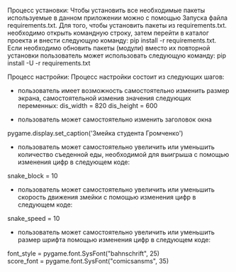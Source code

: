 
Процесс установки:
Чтобы установить все необходимые пакеты используемые в данном приложении можно с помощью
Запуска файла  requirements.txt. Для того, чтобы установить пакеты из requirements.txt. необходимо открыть командную строку, затем перейти в каталог проекта и внести следующую команду:                                                                           pip install -r requirements.txt.
Если необходимо обновить пакеты (модули) вместо их повторной установки пользователь может использовать следующую команду: pip install -U -r requirements.txt

Процесс настройки:
Процесс настройки состоит из следующих шагов:

- пользователь имеет возможность самостоятельно изменить размер экрана, самостоятельной изменив значения следующих переменных:
dis_width = 820  dis_height = 600  

- пользователь может самостоятельно изменить заголовок окна 

pygame.display.set_caption('Змейка студента Громченко')

- пользователь может самостоятельно увеличить или уменьшить количество съеденной еды, необходимой для выигрыша с помощью изменения цифр в следующем коде:

snake_block = 10

- пользователь может самостоятельно увеличить или уменьшить скорость движения змейки с помощью изменения цифр в следующем коде:

snake_speed = 10


- пользователь может самостоятельно увеличить или уменьшить размер шрифта помощью изменения цифр в следующем коде:

font_style = pygame.font.SysFont("bahnschrift", 25)  
score_font = pygame.font.SysFont("comicsansms", 35)

